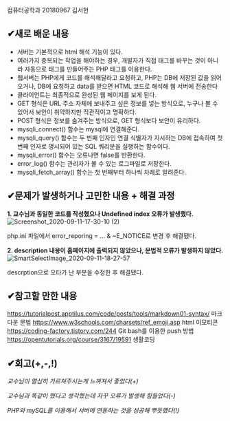 컴퓨터공학과 20180967 김서현
##  &#10004;새로 배운 내용
- 서버는 기본적으로 html 해석 기능이 있다.
- 여러가지 중복되는 작업을 해야하는 경우, 개발자가 직접 태그를 바꾸는 것이 아니라 자동으로 태그를 만들어주는 PHP 태그를 이용한다.
- 웹서버는 PHP에게 코드를 해석해달라고 요청하고, PHP는 DB에 저장된 값을 읽어오거나, DB에 요청하고 data를 받으면 HTML 코드로 해석해 웹 서버에 전송한다
- 클라이언트는 최종적으로 완성된 웹 페이지를 보게 된다.
- GET 형식은 URL 주소 자체에 보내주고 싶은 정보를 넣는 방식으로, 누구나 볼 수 있어서 보안이 취약하지만 직관적이고 명확하다.
- POST 형식은 정보를 숨겨주는 방식으로, GET 형식보다 보안이 유리하다.
- mysqli_connect() 함수는 mysql에 연결해준다.
- mysqli_query() 함수는 두 번째 인자인 연결 식별자가 지시하는 DB에 접속하여 첫 번째 인자로 명시되어 있는 SQL 쿼리문을 실행하는 함수이다.
- mysqli_error() 함수는 오류나면 false를 반환한다.
- error_log() 함수는 관리자가 볼 수 있는 로그파일로 저장한다.
- mysqli_fetch_array() 함수는 첫 번째부터 하나씩 차례로 알려준다.
##  &#10004;문제가 발생하거나 고민한 내용 + 해결 과정
**1. 교수님과 동일한 코드를 작성했으나 Undefined index 오류가 발생했다.**
![Screenshot_2020-09-11-17-30-10 (2)](https://user-images.githubusercontent.com/70623290/93707820-9f8bcb00-fb6c-11ea-950c-21b2bcdcc16d.png)

php.ini 파일에서 error_reporing = ... & ~E_NOTICE로 변경 후 해결됐다.

**2. description 내용이 홈페이지에 출력되지 않았으나, 문법적 오류가 발생하지 않았다.**
![SmartSelectImage_2020-09-11-18-27-57](https://user-images.githubusercontent.com/70623290/93707812-8f73eb80-fb6c-11ea-975b-d4f9bbea8811.png)

descrption으로 오타가 난 부분을 수정한 후 해결됐다.

##  &#10004;참고할 만한 내용
https://tutorialpost.apptilus.com/code/posts/tools/markdown01-syntax/ 마크다운 문법
https://www.w3schools.com/charsets/ref_emoji.asp html 이모티콘
https://coding-factory.tistory.com/244 Git bash를 이용한 push 방법
https://opentutorials.org/course/3167/19591 생활코딩

##  &#10004;회고(+,-,!)
*교수님이 열심히 가르쳐주시는게 느껴져서 좋았다(+)*

*교수님과 똑같이 했다고 생각했는데 자꾸 오류가 발생해 힘들었다(-)*

*PHP와 mySQL를 이용해서 서버에 연동하는 것을 성공해 뿌듯했다(!)*
